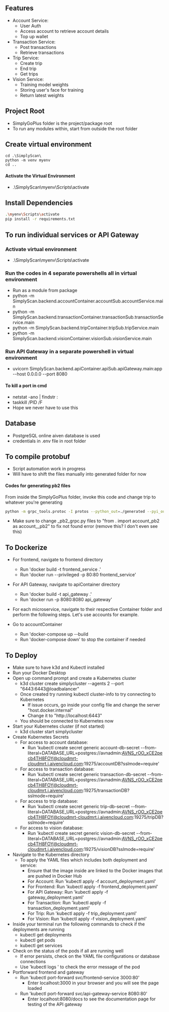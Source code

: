 
## Features
- Account Service:
    - User Auth
    - Access account to retrieve account details
    - Top up wallet
- Transaction Service:
    - Post transactions
    - Retrieve transactions
- Trip Service:
    - Create trip
    - End trip
    - Get trips
- Vision Service:
    - Training model weights
    - Storing user's face for training
    - Return latest weights

## Project Root
- SimplyGoPlus folder is the project/package root
- To run any modules within, start from outside the root folder

## Create virtual environment
```shell
cd .\SimplyScan\
python -m venv myenv
cd ..
```
#### Activate the Virtual Environment
- .\SimplyScan\myenv\Scripts\activate

## Install Dependencies
```sh
.\myenv\Scripts\activate
pip install -r requirements.txt
```


## To run individual services or API Gateway
### Activate virtual environment
- .\SimplyScan\myenv\Scripts\activate

### Run the codes in 4 separate powershells all in virtual environment
- Run as a module from package 
- python -m SimplyScan.backend.accountContainer.accountSub.accountService.main
- python -m SimplyScan.backend.transactionContainer.transactionSub.transactionService.main
- python -m SimplyScan.backend.tripContainer.tripSub.tripService.main
- python -m SimplyScan.backend.visionContainer.visionSub.visionService.main

### Run API Gateway in a separate powershell in virtual environment
- uvicorn SimplyScan.backend.apiContainer.apiSub.apiGateway.main:app --host 0.0.0.0 --port 8080

#### To kill a port in cmd
- netstat -ano | findstr :<port number>
- taskkill /PID <pid> /F
- Hope we never have to use this

## Database
- PostgreSQL online aiven database is used
- credentials in .env file in root folder

## To compile protobuf
- Script automation work in progress
- Will have to shift the files manually into generated folder for now
#### Codes for generating pb2 files
From inside the SimplyGoPlus folder, invoke this code and change trip to whatever you're generating
```sh
python -m grpc_tools.protoc -I protos --python_out=./generated --pyi_out=./generated --grpc_python_out=./generated protos/trip.proto
```
- Make sure to change _pb2_grpc.py files to "from . import account_pb2 as account__pb2" to fix not found error (remove this? I don't even see this)

## To Dockerize
- For frontend, navigate to frontend directory
    - Run 'docker build -t frontend_service .'
    - Run 'docker run --privileged -p 80:80 frontend_service'

- For API Gateway, navigate to apiContainer directory
    - Run 'docker build -t api_gateway .'
    - Run 'docker run -p 8080:8080 api_gateway'

- For each microservice, navigate to their respective Container folder and perform the following steps. Let's use accounts for example.
- Go to accountContainer 
    - Run 'docker-compose up --build
    - Run 'docker-compose down' to stop the container if needed


## To Deploy
- Make sure to have k3d and Kubectl installed
- Run your Docker Desktop 
- Open up command prompt and create a Kubernetes cluster
    - k3d cluster create simplycluster --agents 2 --port "6443:6443@loadbalancer"
    - Once created try running kubectl cluster-info to try connecting to Kubernetes
        - If issue occurs, go inside your config file and change the server "host.docker.internal"
        - Change it to "http://localhost:6443"
    - You should be connected to Kubernetes now
- Start your Kubernetes cluster (if not started)
    - k3d cluster start simplycluster
- Create Kubernetes Secrets
    - For access to account database:
        - Run 'kubectl create secret generic account-db-secret --from-literal=DATABASE_URL=postgres://avnadmin:AVNS_rOO_xCE2pecb4TH8FOY@cloudmrt-cloudmrt.j.aivencloud.com:19275/accountDB?sslmode=require'
    - For access to transaction database:
        - Run 'kubectl create secret generic transaction-db-secret --from-literal=DATABASE_URL=postgres://avnadmin:AVNS_rOO_xCE2pecb4TH8FOY@cloudmrt-cloudmrt.j.aivencloud.com:19275/transactionDB?sslmode=require'
    - For access to trip database:
        - Run 'kubectl create secret generic trip-db-secret --from-literal=DATABASE_URL=postgres://avnadmin:AVNS_rOO_xCE2pecb4TH8FOY@cloudmrt-cloudmrt.j.aivencloud.com:19275/tripDB?sslmode=require'
    - For access to vision database:
        - Run 'kubectl create secret generic vision-db-secret --from-literal=DATABASE_URL=postgres://avnadmin:AVNS_rOO_xCE2pecb4TH8FOY@cloudmrt-cloudmrt.j.aivencloud.com:19275/visionDB?sslmode=require'
- Navigate to the Kubernetes directory
    - To apply the YAML files which includes both deployment and service:
        - Ensure that the image inside are linked to the Docker images that are pushed in Docker Hub
        - For Account: Run 'kubectl apply -f account_deployment.yaml'
        - For Frontend: Run 'kubectl apply -f frontend_deployment.yaml'
        - For API Gateway: Run 'kubectl apply -f gateway_deployment.yaml'
        - For Transaction: Run 'kubectl apply -f transaction_deployment.yaml'
        - For Trip: Run 'kubectl apply -f trip_deployment.yaml'
        - For Vision: Run 'kubectl apply -f vision_deployment.yaml'
- Inside your terminal run the following commands to check if the deployments are running
    - kubectl get deployments
    - kubectl get pods
    - kubectl get services
- Check on the status of the pods if all are running well
    - If error persists, check on the YAML file configurations or database connections
    - Use 'kubectl logs <pod-name>' to check the error message of the pod
- Portforward frontend and gateway
    - Run 'kubectl port-forward svc/frontend-service 3000:80'
        - Enter localhost:3000 in your browser and you will see the page loaded
    - Run 'kubectl port-forward svc/api-gateway-service 8080:80'
        - Enter localhost:8080/docs to see the documentation page for testing of the API gateway


